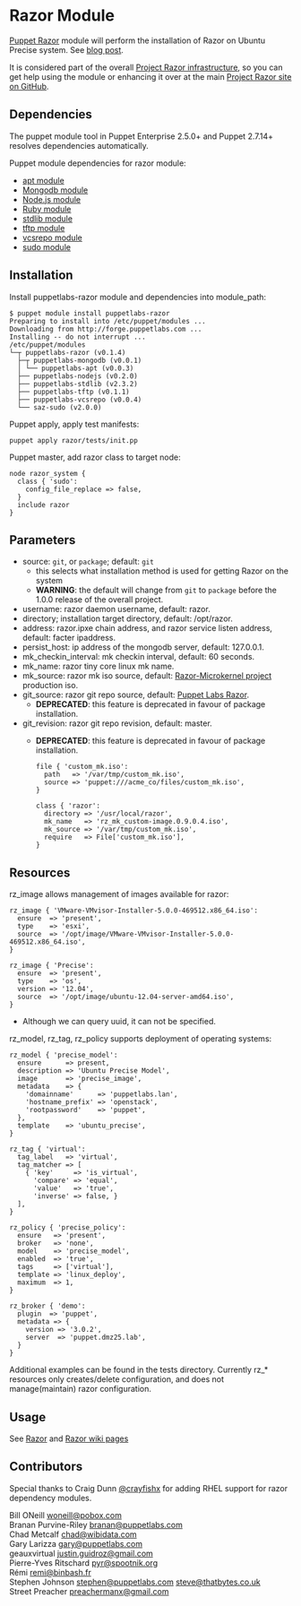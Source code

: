 # Razor Module

[Puppet Razor][razor] module will perform the installation of Razor on Ubuntu Precise system. See [blog post](http://puppetlabs.com/blog/puppet-razor-module/).

It is considered part of the overall [Project Razor infrastructure][razor], so you can get
help using the module or enhancing it over at the main [Project Razor site on GitHub][razor].

[razor]: https://github.com/puppetlabs/razor

## Dependencies

The puppet module tool in Puppet Enterprise 2.5.0+ and Puppet 2.7.14+ resolves dependencies automatically.

Puppet module dependencies for razor module:

* [apt module](https://github.com/puppetlabs/puppetlabs-apt)
* [Mongodb module](https://github.com/puppetlabs/puppetlabs-mongodb)
* [Node.js module](https://github.com/puppetlabs/puppetlabs-nodejs)
* [Ruby module](https://github.com/puppetlabs/puppetlabs-ruby)
* [stdlib module](https://github.com/puppetlabs/puppetlabs-stdlib)
* [tftp module](https://github.com/puppetlabs/puppetlabs-tftp)
* [vcsrepo module](https://github.com/puppetlabs/puppetlabs-vcsrepo)
* [sudo module](https://github.com/saz/puppet-sudo)

## Installation

Install puppetlabs-razor module and dependencies into module_path:

    $ puppet module install puppetlabs-razor
    Preparing to install into /etc/puppet/modules ...
    Downloading from http://forge.puppetlabs.com ...
    Installing -- do not interrupt ...
    /etc/puppet/modules
    └─┬ puppetlabs-razor (v0.1.4)
      ├─┬ puppetlabs-mongodb (v0.0.1)
      │ └── puppetlabs-apt (v0.0.3)
      ├── puppetlabs-nodejs (v0.2.0)
      ├── puppetlabs-stdlib (v2.3.2)
      ├── puppetlabs-tftp (v0.1.1)
      ├── puppetlabs-vcsrepo (v0.0.4)
      └── saz-sudo (v2.0.0)

Puppet apply, apply test manifests:

    puppet apply razor/tests/init.pp

Puppet master, add razor class to target node:

    node razor_system {
      class { 'sudo':
        config_file_replace => false,
      }
      include razor
    }

## Parameters

* source: `git`, or `package`; default: `git`
  - this selects what installation method is used for getting Razor on the system
  - **WARNING**: the default will change from `git` to `package` before the 1.0.0 release of the overall project.
* username: razor daemon username, default: razor.
* directory; installation target directory, default: /opt/razor.
* address: razor.ipxe chain address, and razor service listen address, default: facter ipaddress.
* persist_host: ip address of the mongodb server, default: 127.0.0.1.
* mk_checkin_interval: mk checkin interval, default: 60 seconds.
* mk_name: razor tiny core linux mk name.
* mk_source: razor mk iso source, default: [Razor-Microkernel project](https://github.com/downloads/puppetlabs/Razor-Microkernel) production iso.
* git_source: razor git repo source, default: [Puppet Labs Razor](https://github.com/puppetlabs/Razor.git).
  - **DEPRECATED**: this feature is deprecated in favour of package installation.
* git_revision: razor git repo revision, default: master.
  - **DEPRECATED**: this feature is deprecated in favour of package installation.

        file { 'custom_mk.iso':
          path   => '/var/tmp/custom_mk.iso',
          source => 'puppet:///acme_co/files/custom_mk.iso',
        }

        class { 'razor':
          directory => '/usr/local/razor',
          mk_name   => 'rz_mk_custom-image.0.9.0.4.iso',
          mk_source => '/var/tmp/custom_mk.iso',
          require   => File['custom_mk.iso'],
        }

## Resources

rz_image allows management of images available for razor:

    rz_image { 'VMware-VMvisor-Installer-5.0.0-469512.x86_64.iso':
      ensure  => 'present',
      type    => 'esxi',
      source  => '/opt/image/VMware-VMvisor-Installer-5.0.0-469512.x86_64.iso',
    }

    rz_image { 'Precise':
      ensure  => 'present',
      type    => 'os',
      version => '12.04',
      source  => '/opt/image/ubuntu-12.04-server-amd64.iso',
    }

* Although we can query uuid, it can not be specified.

rz_model, rz_tag, rz_policy supports deployment of operating systems:

    rz_model { 'precise_model':
      ensure      => present,
      description => 'Ubuntu Precise Model',
      image       => 'precise_image',
      metadata    => {
        'domainname'      => 'puppetlabs.lan',
        'hostname_prefix' => 'openstack',
        'rootpassword'    => 'puppet',
      },
      template    => 'ubuntu_precise',
    }

    rz_tag { 'virtual':
      tag_label   => 'virtual',
      tag_matcher => [
        { 'key'     => 'is_virtual',
          'compare' => 'equal',
          'value'   => 'true',
          'inverse' => false, }
      ],
    }

    rz_policy { 'precise_policy':
      ensure   => 'present',
      broker   => 'none',
      model    => 'precise_model',
      enabled  => 'true',
      tags     => ['virtual'],
      template => 'linux_deploy',
      maximum  => 1,
    }

    rz_broker { 'demo':
      plugin  => 'puppet',
      metadata => {
        version => '3.0.2',
        server  => 'puppet.dmz25.lab',
      }
    }

Additional examples can be found in the tests directory. Currently rz\_\* resources only creates/delete configuration, and does not manage(maintain) razor configuration.

## Usage

See [Razor](https://github.com/puppetlabs/Razor) and [Razor wiki pages](https://github.com/puppetlabs/Razor/wiki)

## Contributors

Special thanks to Craig Dunn [@crayfishx](https://github.com/crayfishx) for adding RHEL support for razor dependency modules.

Bill ONeill <woneill@pobox.com>  
Branan Purvine-Riley <branan@puppetlabs.com>  
Chad Metcalf <chad@wibidata.com>  
Gary Larizza <gary@puppetlabs.com>  
geauxvirtual <justin.guidroz@gmail.com>  
Pierre-Yves Ritschard <pyr@spootnik.org>  
Rémi <remi@binbash.fr>  
Stephen Johnson <stephen@puppetlabs.com> <steve@thatbytes.co.uk>  
Street Preacher <preachermanx@gmail.com>  
